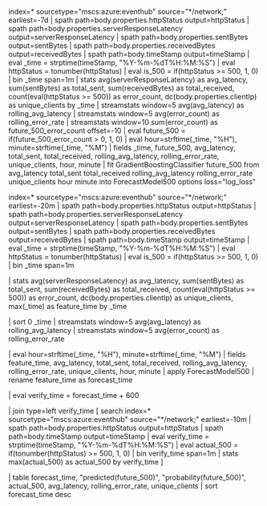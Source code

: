 index=* sourcetype="mscs:azure:eventhub" source="*/network;" earliest=-7d
| spath path=body.properties.httpStatus output=httpStatus
| spath path=body.properties.serverResponseLatency output=serverResponseLatency
| spath path=body.properties.sentBytes output=sentBytes
| spath path=body.properties.receivedBytes output=receivedBytes
| spath path=body.timeStamp output=timeStamp
| eval _time = strptime(timeStamp, "%Y-%m-%dT%H:%M:%S")
| eval httpStatus = tonumber(httpStatus)
| eval is_500 = if(httpStatus >= 500, 1, 0)
| bin _time span=1m
| stats 
    avg(serverResponseLatency) as avg_latency,
    sum(sentBytes) as total_sent,
    sum(receivedBytes) as total_received,
    count(eval(httpStatus >= 500)) as error_count,
    dc(body.properties.clientIp) as unique_clients
  by _time
| streamstats window=5 avg(avg_latency) as rolling_avg_latency
| streamstats window=5 avg(error_count) as rolling_error_rate
| streamstats window=10 sum(error_count) as future_500_error_count offset=-10
| eval future_500 = if(future_500_error_count > 0, 1, 0)
| eval hour=strftime(_time, "%H"), minute=strftime(_time, "%M")
| fields _time, future_500, avg_latency, total_sent, total_received, rolling_avg_latency, rolling_error_rate, unique_clients, hour, minute
| fit GradientBoostingClassifier future_500 from avg_latency total_sent total_received rolling_avg_latency rolling_error_rate unique_clients hour minute into ForecastModel500 options loss="log_loss"



index=* sourcetype="mscs:azure:eventhub" source="*/network;" earliest=-20m
| spath path=body.properties.httpStatus output=httpStatus
| spath path=body.properties.serverResponseLatency output=serverResponseLatency
| spath path=body.properties.sentBytes output=sentBytes
| spath path=body.properties.receivedBytes output=receivedBytes
| spath path=body.timeStamp output=timeStamp
| eval _time = strptime(timeStamp, "%Y-%m-%dT%H:%M:%S")
| eval httpStatus = tonumber(httpStatus)
| eval is_500 = if(httpStatus >= 500, 1, 0)
| bin _time span=1m

| stats 
    avg(serverResponseLatency) as avg_latency,
    sum(sentBytes) as total_sent,
    sum(receivedBytes) as total_received,
    count(eval(httpStatus >= 500)) as error_count,
    dc(body.properties.clientIp) as unique_clients,
    max(_time) as feature_time
  by _time

| sort 0 _time
| streamstats window=5 avg(avg_latency) as rolling_avg_latency
| streamstats window=5 avg(error_count) as rolling_error_rate

| eval hour=strftime(_time, "%H"), minute=strftime(_time, "%M")
| fields feature_time, avg_latency, total_sent, total_received, rolling_avg_latency, rolling_error_rate, unique_clients, hour, minute
| apply ForecastModel500
| rename feature_time as forecast_time

| eval verify_time = forecast_time + 600

| join type=left verify_time 
    [ search index=* sourcetype="mscs:azure:eventhub" source="*/network;" earliest=-10m
    | spath path=body.properties.httpStatus output=httpStatus
    | spath path=body.timeStamp output=timeStamp
    | eval verify_time = strptime(timeStamp, "%Y-%m-%dT%H:%M:%S")
    | eval actual_500 = if(tonumber(httpStatus) >= 500, 1, 0)
    | bin verify_time span=1m
    | stats max(actual_500) as actual_500 by verify_time
    ]

| table forecast_time, "predicted(future_500)", "probability(future_500)", actual_500, avg_latency, rolling_error_rate, unique_clients
| sort forecast_time desc
